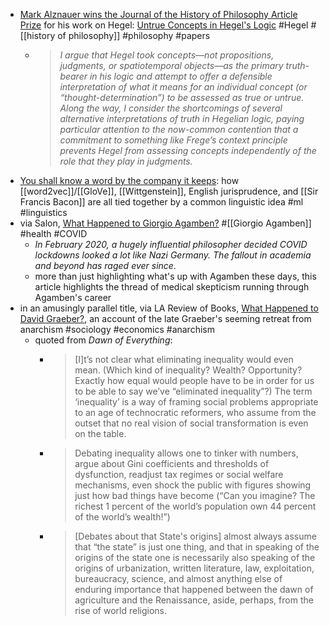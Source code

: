 - [Mark Alznauer wins the Journal of the History of Philosophy Article Prize](https://dailynous.com/2024/01/24/alznauer-wins-journal-of-the-history-of-philosophy-article-prize/) for his work on Hegel: [Untrue Concepts in Hegel's Logic](https://muse.jhu.edu/pub/1/article/878520) #Hegel #[[history of philosophy]] #philosophy #papers
	- > *I argue that Hegel took concepts—not propositions, judgments, or spatiotemporal objects—as the primary truth-bearer in his logic and attempt to offer a defensible interpretation of what it means for an individual concept (or “thought-determination”) to be assessed as true or untrue. Along the way, I consider the shortcomings of several alternative interpretations of truth in Hegelian logic, paying particular attention to the now-common contention that a commitment to something like Frege’s context principle prevents Hegel from assessing concepts independently of the role that they play in judgments.*
- [You shall know a word by the company it keeps](https://languagelog.ldc.upenn.edu/nll/?p=62325): how [[word2vec]]/[[GloVe]], [[Wittgenstein]], English jurisprudence, and [[Sir Francis Bacon]] are all tied together by a common linguistic idea #ml #linguistics
- via Salon, [What Happened to Giorgio Agamben?](https://slate.com/human-interest/2022/02/giorgio-agamben-covid-holocaust-comparison-right-wing-protest.html) #[[Giorgio Agamben]] #health #COVID
	- *In February 2020, a hugely influential philosopher decided COVID lockdowns looked a lot like Nazi Germany. The fallout in academia and beyond has raged ever since.*
	- more than just highlighting what's up with Agamben these days, this article highlights the thread of medical skepticism running through Agamben's career
- in an amusingly parallel title, via LA Review of Books, [What Happened to David Graeber?](https://lareviewofbooks.org/article/what-happened-to-david-graeber/), an account of the late Graeber's seeming retreat from anarchism #sociology #economics #anarchism
	- quoted from *Dawn of Everything*:
		- > [I]t’s not clear what eliminating inequality would even mean. (Which kind of inequality? Wealth? Opportunity? Exactly how equal would people have to be in order for us to be able to say we’ve “eliminated inequality”?) The term ‘inequality’ is a way of framing social problems appropriate to an age of technocratic reformers, who assume from the outset that no real vision of social transformation is even on the table.
		- > Debating inequality allows one to tinker with numbers, argue about Gini coefficients and thresholds of dysfunction, readjust tax regimes or social welfare mechanisms, even shock the public with figures showing just how bad things have become (“Can you imagine? The richest 1 percent of the world’s population own 44 percent of the world’s wealth!”)
		- > [Debates about that State's origins] almost always assume that “the state” is just one thing, and that in speaking of the origins of the state one is necessarily also speaking of the origins of urbanization, written literature, law, exploitation, bureaucracy, science, and almost anything else of enduring importance that happened between the dawn of agriculture and the Renaissance, aside, perhaps, from the rise of world religions.